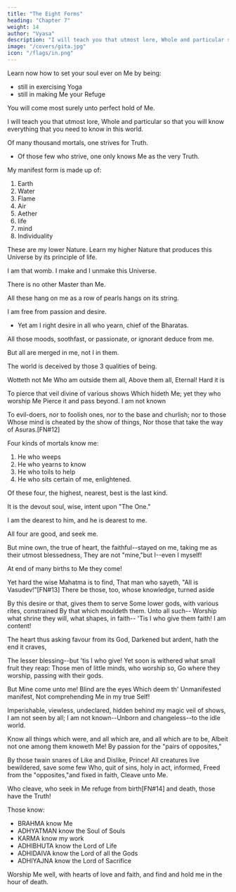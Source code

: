 ```yaml
---
title: "The Eight Forms"
heading: "Chapter 7"
weight: 14
author: "Vyasa"
description: "I will teach you that utmost lore, Whole and particular so that you will know everything that you need to know in this world"
image: "/covers/gita.jpg"
icon: "/flags/in.png"
---
```



Learn now how to set your soul ever on Me by being:
- still in exercising Yoga
- still in making Me your Refuge

You will come most surely unto perfect hold of Me.

I will teach you that utmost lore, Whole and particular so that you will know everything that you need to know in this world.

Of many thousand mortals, one strives for Truth.
- Of those few who strive, one only knows Me as the very Truth.

My manifest form is made up of:

1. Earth
2. Water
3. Flame
4. Air
5. Aether
6. life
7. mind
8. Individuality

These are my lower Nature. Learn my higher Nature that produces this Universe by its principle of life. 

<!-- Is, , produced;
Whereby the worlds of visible things are born
As from a Yoni. Know!  -->

I am that womb. I make and I unmake this Universe.


There is no other Master than Me.

All these hang on me as a row of pearls hangs on its string.

<!-- I am the fresh taste of the water; I
The silver of the moon, the gold o' the sun,
The word of worship in the Veds, the thrill
That passeth in the ether, and the strength
Of man's shed seed. I am the good sweet smell
Of the moistened earth, I am the fire's red light,
The vital air moving in all which moves,
The holiness of hallowed souls, the root
Undying, whence hath sprung whatever is;
The wisdom of the wise, the intellect
Of the informed, the greatness of the great.
The splendour of the splendid. Kunti's Son! -->

I am free from passion and desire.
- Yet am I right desire in all who yearn, chief of the Bharatas.

All those moods, soothfast, or passionate, or ignorant deduce from me. 

But all are merged in me, not I in them. 

The world is deceived by those 3 qualities of being. 

Wotteth not Me Who am outside them all,
Above them all, Eternal! Hard it is

To pierce that veil divine of various shows
Which hideth Me; yet they who worship Me
Pierce it and pass beyond.
I am not known

To evil-doers, nor to foolish ones, nor to the base and churlish; nor to those
Whose mind is cheated by the show of things,
Nor those that take the way of Asuras.[FN#12]

Four kinds of mortals know me:

1. He who weeps
2. He who yearns to know
3. He who toils to help
4. He who sits certain of me, enlightened.

Of these four, the highest, nearest, best is the last kind. 

It is the devout soul, wise, intent upon "The One." 

I am the dearest to him, and he is dearest to me.

All four are good, and seek me. 

But mine own, the true of heart, the faithful--stayed on me, taking me as their utmost blessedness,
They are not "mine,"but I--even I myself!

At end of many births to Me they come!

Yet hard the wise Mahatma is to find,
That man who sayeth, "All is Vasudev!"[FN#13]
There be those, too, whose knowledge, turned aside

By this desire or that, gives them to serve
Some lower gods, with various rites, constrained
By that which mouldeth them. Unto all such--
Worship what shrine they will, what shapes, in faith--
'Tis I who give them faith! I am content!

The heart thus asking favour from its God,
Darkened but ardent, hath the end it craves,

The lesser blessing--but 'tis I who give!
Yet soon is withered what small fruit they reap:
Those men of little minds, who worship so,
Go where they worship, passing with their gods.

But Mine come unto me! Blind are the eyes
Which deem th' Unmanifested manifest,
Not comprehending Me in my true Self!

Imperishable, viewless, undeclared, hidden behind my magic veil of shows,
I am not seen by all; I am not known--Unborn and changeless--to the idle world.

Know all things which were, and all which are, and all which are to be,
Albeit not one among them knoweth Me!
By passion for the "pairs of opposites,"

By those twain snares of Like and Dislike, Prince!
All creatures live bewildered, save some few
Who, quit of sins, holy in act, informed,
Freed from the "opposites,"and fixed in faith,
Cleave unto Me.

Who cleave, who seek in Me refuge from birth[FN#14] and death, those have the Truth!

Those know:
- BRAHMA know Me
- ADHYATMAN know the Soul of Souls
- KARMA know my work
- ADHIBHUTA know the Lord of Life
- ADHIDAIVA know the Lord of all the Gods
- ADHIYAJNA know the Lord of Sacrifice

Worship Me well, with hearts of love and faith, and find and hold me in the hour of death.

